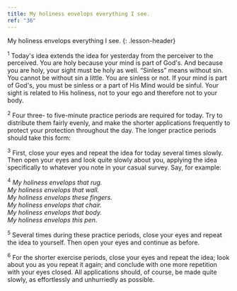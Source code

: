 ```yaml
---
title: My holiness envelops everything I see.
ref: "36"
---
```


My holiness envelops everything I see.
{: .lesson-header}

<sup>1</sup> Today's idea extends the idea for yesterday from the perceiver to the
perceived. You are holy because your mind is part of God's. And because
you are holy, your sight must be holy as well. “Sinless” means without
sin. You cannot be without sin a little. You are sinless or not. If your
mind is part of God's, you must be sinless or a part of His Mind would
be sinful. Your sight is related to His holiness, not to your ego and
therefore not to your body.

<sup>2</sup> Four three- to five-minute practice periods are required for today.
Try to distribute them fairly evenly, and make the shorter applications
frequently to protect your protection throughout the day. The longer
practice periods should take this form:

<sup>3</sup> First, close your eyes and repeat the idea for today several times
slowly. Then open your eyes and look quite slowly about you, applying
the idea specifically to whatever you note in your casual survey. Say,
for example:

<sup>4</sup> *My holiness envelops that rug.<br/>
My holiness envelops that wall.<br/>
My holiness envelops these fingers.<br/>
My holiness envelops that chair.<br/>
My holiness envelops that body.<br/>
My holiness envelops this pen*.

<sup>5</sup> Several times during these practice periods, close your eyes and
repeat the idea to yourself. Then open your eyes and continue as before.

<sup>6</sup> For the shorter exercise periods, close your eyes and repeat the idea;
look about you as you repeat it again; and conclude with one more
repetition with your eyes closed. All applications should, of course, be
made quite slowly, as effortlessly and unhurriedly as possible.

